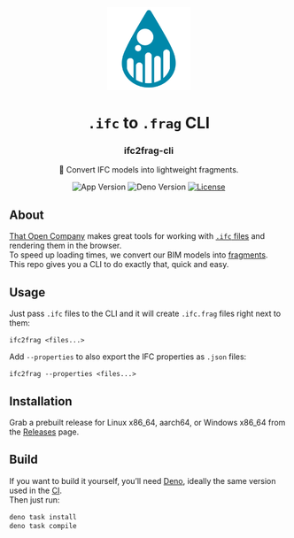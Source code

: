 <div align="center">
<img height="150px" src="https://raw.githubusercontent.com/wisdom-oss/brand/main/svg/standalone_color.svg">
<h1 align="center"><code>.ifc</code> to <code>.frag</code> CLI</h1>
<h3 align="center">ifc2frag-cli</h3>
<p align="center">🧩 Convert IFC models into lightweight fragments.</p>

![App Version](https://img.shields.io/badge/dynamic/json?url=https%3A%2F%2Fraw.githubusercontent.com%2Fwisdom-oss%2Fifc2frag-cli%2Frefs%2Fheads%2Fmain%2Fdeno.json&query=version&prefix=v&style=for-the-badge&label=version&color=%230088AA)
![Deno Version](https://img.shields.io/badge/dynamic/json?url=https%3A%2F%2Fraw.githubusercontent.com%2Fwisdom-oss%2Fifc2frag-cli%2Frefs%2Fheads%2Fmain%2Fdeno.json&query=denoVersion&prefix=v&style=for-the-badge&label=Deno&color=%2370FFAF)
[![License](https://img.shields.io/badge/dynamic/json?url=https%3A%2F%2Fraw.githubusercontent.com%2Fwisdom-oss%2Ffrontend%2Frefs%2Fheads%2Fmain%2Fpackage.json&query=license&style=for-the-badge&label=license&color=%23003399)](./LICENSE)

</div>

## About

[That Open Company](https://github.com/ThatOpen) makes great tools for working
with [`.ifc` files](https://technical.buildingsmart.org/standards/ifc/) and
rendering them in the browser.\
To speed up loading times, we convert our BIM models into
[fragments](https://docs.thatopen.com/Tutorials/Components/Core/IfcLoader#%EF%B8%8F-getting-ifc-and-fragments).\
This repo gives you a CLI to do exactly that, quick and easy.

## Usage

Just pass `.ifc` files to the CLI and it will create `.ifc.frag` files right
next to them:

```shell
ifc2frag <files...>
```

Add `--properties` to also export the IFC properties as `.json` files:

```shell
ifc2frag --properties <files...>
```

## Installation

Grab a prebuilt release for Linux x86_64, aarch64, or Windows x86_64 from the
[Releases](https://github.com/wisdom-oss/ifc2frag-cli/releases) page.

## Build

If you want to build it yourself, you’ll need [Deno](https://deno.com), ideally
the same version used in the [CI](./.github/workflows/checks.yml).\
Then just run:

```shell
deno task install
deno task compile
```
